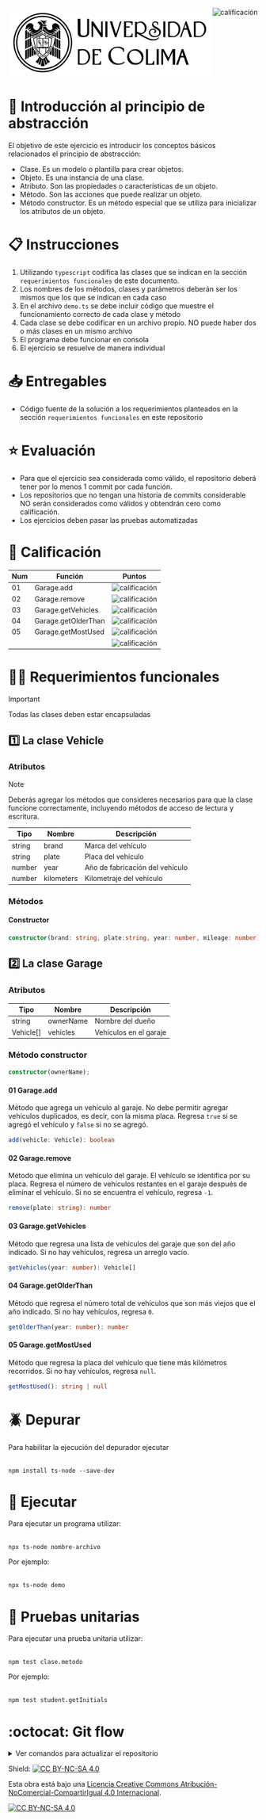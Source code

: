 <p></p>
<img src="img/logo.png" height="140">

 <img alt="calificación" align="right" height="28" src="../../blob/badges/.github/badges/points-label0.svg" />
  
# 🥷 Introducción al principio de abstracción

El objetivo de este ejercicio es introducir los conceptos básicos relacionados el principio de abstracción:

- Clase. Es un modelo o plantilla para crear objetos.
- Objeto. Es una instancia de una clase.
- Atributo. Son las propiedades o características de un objeto.
- Método. Son las acciones que puede realizar un objeto.
- Método constructor. Es un método especial que se utiliza para inicializar los atributos de un objeto.

# 📋 Instrucciones

1. Utilizando `typescript` codifica las clases que se indican en la sección `requerimientos funcionales` de este documento.
2. Los nombres de los métodos, clases y parámetros deberán ser los mismos que los que se indican en cada caso
3. En el archivo `demo.ts` se debe incluir código que muestre el funcionamiento correcto de cada clase y método
4. Cada clase se debe codificar en un archivo propio. NO puede haber dos o más clases en un mismo archivo
5. El programa debe funcionar en consola
6. El ejercicio se resuelve de manera individual

# 📥 Entregables

- Código fuente de la solución a los requerimientos planteados en la sección `requerimientos funcionales` en este repositorio

# :star: Evaluación

- Para que el ejercicio sea considerada como válido, el repositorio deberá tener por lo menos 1 commit por cada función.
- Los repositorios que no tengan una historia de commits considerable NO serán considerados como válidos y obtendrán cero como calificación.
- Los ejercicios deben pasar las pruebas automatizadas

# 💯 Calificación

| Num | Función             | Puntos                                                                              |
| --- | ------------------- | ----------------------------------------------------------------------------------- |
| 01  | Garage.add          | <img alt="calificación" src="../../blob/badges/.github/badges/points-label1.svg" /> |
| 02  | Garage.remove       | <img alt="calificación" src="../../blob/badges/.github/badges/points-label2.svg" /> |
| 03  | Garage.getVehicles  | <img alt="calificación" src="../../blob/badges/.github/badges/points-label3.svg" /> |
| 04  | Garage.getOlderThan | <img alt="calificación" src="../../blob/badges/.github/badges/points-label4.svg" /> |
| 05  | Garage.getMostUsed  | <img alt="calificación" src="../../blob/badges/.github/badges/points-label5.svg" /> |
|     |                     | <img alt="calificación" src="../../blob/badges/.github/badges/points-label0.svg" /> |

# 👨‍💻 Requerimientos funcionales

> [!IMPORTANT]  
> Todas las clases deben estar encapsuladas

## :one: La clase Vehicle

### Atributos

> [!NOTE]
> Deberás agregar los métodos que consideres necesarios para que la clase funcione correctamente, incluyendo métodos de acceso de lectura y escritura.

| Tipo   | Nombre     | Descripción                     |
| ------ | ---------- | ------------------------------- |
| string | brand      | Marca del vehículo              |
| string | plate      | Placa del vehículo              |
| number | year       | Año de fabricación del vehículo |
| number | kilometers | Kilometraje del vehículo        |

### Métodos

#### Constructor

```typescript
constructor(brand: string, plate:string, year: number, mileage: number)
```

## :two: La clase Garage

### Atributos

| Tipo      | Nombre    | Descripción            |
| --------- | --------- | ---------------------- |
| string    | ownerName | Nombre del dueño       |
| Vehicle[] | vehicles  | Vehículos en el garaje |

### Método constructor

```typescript
constructor(ownerName);
```

#### 01 Garage.add

Método que agrega un vehículo al garaje. No debe permitir agregar vehículos duplicados, es decir, con la misma placa. Regresa `true` si se agregó el vehículo y `false` si no se agregó.

```typescript
add(vehicle: Vehicle): boolean
```

#### 02 Garage.remove

Método que elimina un vehículo del garaje. El vehículo se identifica por su placa. Regresa el número de vehículos restantes en el garaje después de eliminar el vehículo. Si no se encuentra el vehículo, regresa `-1`.

```typescript
remove(plate: string): number
```

#### 03 Garage.getVehicles

Método que regresa una lista de vehículos del garaje que son del año indicado. Si no hay vehículos, regresa un arreglo vacío.

```typescript
getVehicles(year: number): Vehicle[]
```

#### 04 Garage.getOlderThan

Método que regresa el número total de vehículos que son más viejos que el año indicado. Si no hay vehículos, regresa `0`.

```typescript
getOlderThan(year: number): number
```

#### 05 Garage.getMostUsed

Método que regresa la placa del vehículo que tiene más kilómetros recorridos. Si no hay vehículos, regresa `null`.

```typescript
getMostUsed(): string | null
```

# 🪲 Depurar

Para habilitar la ejecución del depurador ejecutar

```

npm install ts-node --save-dev

```

# 🚀 Ejecutar

Para ejecutar un programa utilizar:

```

npx ts-node nombre-archivo

```

Por ejemplo:

```

npx ts-node demo

```

# 🚦 Pruebas unitarias

Para ejecutar una prueba unitaria utilizar:

```

npm test clase.metodo

```

Por ejemplo:

```

npm test student.getInitials

```

# :octocat: Git flow

<details>
 <summary>Ver comandos para actualizar el repositorio</summary>

## Actualizacón del repositorio local

Cada vez que se terminó e actualizar uno o más archivo utilizar, pasar los cambios a `staging` utilizando:

```

git add archivo.ext

```

Un `git add` por cada archivo que se actualizó

---

Una vez que se agregaron los archivo para la nueva versión, confirmar la nueva versión utilizando:

```

git commit -m "mensaje"

```

> Si al hacer `commit` el linter detecta errores: 1. Corregir los errores, 2. Volver a hacer git add por cada archivo corregido 3. Volver a hacer el commit. Repetir estos 3 pasos hasta que no se obtengan errores por el linter.

## Actualización del repositorio remoto

Para enviar las actualizaciones al repositorio remoto utilizar:

```

git push origin

```

</details>

Shield: [![CC BY-NC-SA 4.0][cc-by-nc-sa-shield]][cc-by-nc-sa]

Esta obra está bajo una
[Licencia Creative Commons Atribución-NoComercial-CompartirIgual 4.0 Internacional][cc-by-nc-sa].

[![CC BY-NC-SA 4.0][cc-by-nc-sa-image]][cc-by-nc-sa]

[cc-by-nc-sa]: https://creativecommons.org/licenses/by-nc-sa/4.0/deed.es
[cc-by-nc-sa-image]: https://licensebuttons.net/l/by-nc-sa/4.0/88x31.png
[cc-by-nc-sa-shield]: https://img.shields.io/badge/License-CC%20BY--NC--SA%204.0-lightgrey.svg

```

```

```

```
